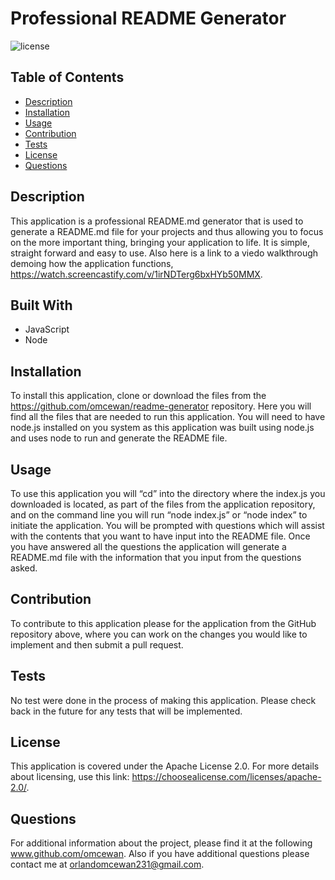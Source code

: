 # Professional README Generator
![license](https://img.shields.io/badge/license-Apache%20License%202.0-brightgreen)

## Table of Contents
 * [Description](#Description)
 * [Installation](#Installation)
 * [Usage](#Usage)
 * [Contribution](#Contribution)
 * [Tests](#Tests)
 * [License](#License)
 * [Questions](#Questions)

## Description
This application is a professional README.md generator that is used to generate a README.md file for your projects and thus allowing you to focus on the more important thing, bringing your application to life. It is simple, straight forward and easy to use. Also here is a link to a viedo walkthrough demoing how the application functions, https://watch.screencastify.com/v/1irNDTerg6bxHYb50MMX. 

## Built With
 * JavaScript
 * Node


## Installation
To install this application, clone or download the files from the https://github.com/omcewan/readme-generator repository. Here you will find all the files that are needed to run this application. You will need to have node.js installed on you system as this application was built using node.js and uses node to run and generate the README file.

## Usage
To use this application you will “cd” into the directory where the index.js you downloaded is located, as part of the files from the application repository, and on the command line you will run “node index.js” or “node index” to initiate the application. You will be prompted with questions which will assist with the contents that you want to have input into the README file. Once you have answered all the questions the application will generate a README.md file with the information that you input from the questions asked. 

## Contribution
To contribute to this application please for the application from the GitHub repository above, where you can work on the changes you would like to implement and then submit a pull request. 

## Tests
No test were done in the process of making this application. Please check back in the future for any tests that will be implemented.

## License
This application is covered under the Apache License 2.0.
For more details about licensing, use this link: https://choosealicense.com/licenses/apache-2.0/.

## Questions
For additional information about the project, please find it at the following www.github.com/omcewan.
Also if you have additional questions please contact me at orlandomcewan231@gmail.com.

